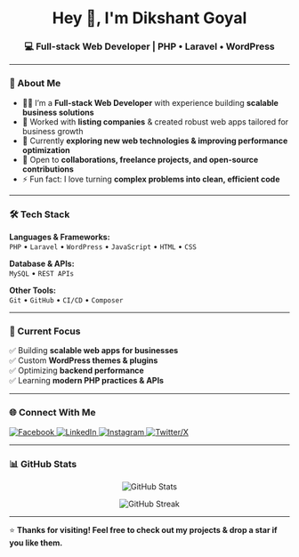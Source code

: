 <h1 align="center">Hey 👋, I'm Dikshant Goyal</h1>
<h3 align="center">💻 Full-stack Web Developer | PHP • Laravel • WordPress</h3>

---

### 🚀 About Me  

- 🧑‍💻 I’m a **Full-stack Web Developer** with experience building **scalable business solutions**  
- 🏢 Worked with **listing companies** & created robust web apps tailored for business growth  
- 🌱 Currently **exploring new web technologies & improving performance optimization**  
- 🤝 Open to **collaborations, freelance projects, and open-source contributions**  
- ⚡ Fun fact: I love turning **complex problems into clean, efficient code**  

---

### 🛠️ Tech Stack  

**Languages & Frameworks:**  
`PHP` • `Laravel` • `WordPress` • `JavaScript` • `HTML` • `CSS`  

**Database & APIs:**  
`MySQL` • `REST APIs`  

**Other Tools:**  
`Git` • `GitHub` • `CI/CD` • `Composer`  

---

### 📌 Current Focus  

✅ Building **scalable web apps for businesses**  
✅ Custom **WordPress themes & plugins**  
✅ Optimizing **backend performance**  
✅ Learning **modern PHP practices & APIs**  

---

### 🌐 Connect With Me  

<p align="left">
<a href="https://facebook.com/dksikrai" target="_blank">
  <img src="https://img.shields.io/badge/Facebook-1877F2?style=for-the-badge&logo=facebook&logoColor=white" alt="Facebook"/>
</a>
<a href="https://in.linkedin.com/in/csdikshant" target="_blank">
  <img src="https://img.shields.io/badge/LinkedIn-0A66C2?style=for-the-badge&logo=linkedin&logoColor=white" alt="LinkedIn"/>
</a>
<a href="https://instagram.com/dksikrai" target="_blank">
  <img src="https://img.shields.io/badge/Instagram-E4405F?style=for-the-badge&logo=instagram&logoColor=white" alt="Instagram"/>
</a>
<a href="https://x.com/dikshant9829" target="_blank">
  <img src="https://img.shields.io/badge/Twitter(X)-000000?style=for-the-badge&logo=x&logoColor=white" alt="Twitter/X"/>
</a>
</p>

---

### 📊 GitHub Stats  

<p align="center">
  <img src="https://github-readme-stats.vercel.app/api?username=csdikshant&show_icons=true&theme=tokyonight" alt="GitHub Stats" />
</p>

<p align="center">
  <img src="https://github-readme-streak-stats.herokuapp.com/?user=csdikshant&theme=tokyonight" alt="GitHub Streak" />
</p>

---

⭐️ **Thanks for visiting! Feel free to check out my projects & drop a star if you like them.**  

